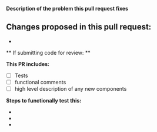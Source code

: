 **Description of the problem this pull request fixes**


Changes proposed in this pull request:
-
-

** If submitting code for review: **

**This PR includes:**

- [ ] Tests
- [ ] functional comments
- [ ] high level description of any new components

**Steps to functionally test this:**

-
-
-

